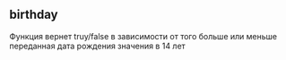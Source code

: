 ## birthday

Функция вернет truу/false в зависимости от того больше или меньше переданная дата рождения значения в 14 лет